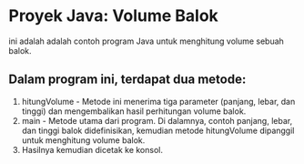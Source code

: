 # Proyek Java: Volume Balok
ini adalah adalah contoh program Java untuk menghitung volume sebuah balok. 

## Dalam program ini, terdapat dua metode:
1. hitungVolume - Metode ini menerima tiga parameter (panjang, lebar, dan tinggi) dan mengembalikan hasil perhitungan volume balok.
2. main - Metode utama dari program. Di dalamnya, contoh panjang, lebar, dan tinggi balok didefinisikan, kemudian metode hitungVolume dipanggil untuk menghitung volume balok. 
3. Hasilnya kemudian dicetak ke konsol.

